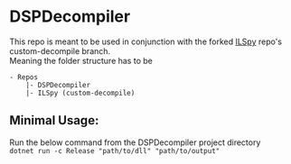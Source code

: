 # DSPDecompiler

This repo is meant to be used in conjunction with the forked [ILSpy](https://github.com/Velociraptor115-DSPModding/ILSpy) repo's custom-decompile branch.  
Meaning the folder structure has to be
```
- Repos
    |- DSPDecompiler
    |- ILSpy (custom-decompile)
```

## Minimal Usage:

Run the below command from the DSPDecompiler project directory  
`dotnet run -c Release "path/to/dll" "path/to/output"`
